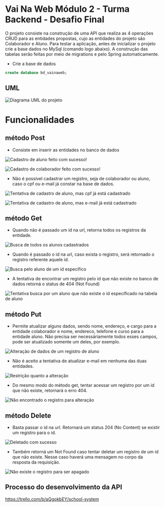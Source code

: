 
# Vai Na Web Módulo 2 - Turma Backend - Desafio Final 

O projeto consiste na construção de uma API que realiza as 4 operações CRUD para as entidades propostas, cujo as entidades do projeto são Colaborador e Aluno. Para testar a aplicação, antes de inicializar o projeto crie a base dados no MySql (comando logo abaixo). A construção das tabelas serão feitas por meio de migrations e pelo Spring automaticamente.

* Crie a base de dados
```sql
create database bd_vainaweb;
```
## UML
![Diagrama UML do projeto](https://github.com/Bruno-Pimenta/school-system/blob/main/assets/uml/Projeto%20Final%20-%20Diagrama%20de%20Classes.jpeg)

# Funcionalidades

## método Post

- Consiste em inserir as entidades no banco de dados

![Cadastro de aluno feito com sucesso!](https://github.com/Bruno-Pimenta/school-system/blob/main/assets/funcionalidades/Post-Aluno.png)

![Cadastro de colaborador feito com sucesso!](https://github.com/Bruno-Pimenta/school-system/blob/main/assets/funcionalidades/Post-Colaborador.png)

- Não é possível cadastrar um registro, seja de colaborador ou aluno, caso o cpf ou e-mail já constar na base de dados.

![Tentativa de cadastro de aluno, mas cpf já está cadastrado](https://github.com/Bruno-Pimenta/school-system/blob/main/assets/funcionalidades/Post-Aluno-CpfCadastrado.png)

![Tentativa de cadastro de aluno, mas e-mail já está cadastrado](https://github.com/Bruno-Pimenta/school-system/blob/main/assets/funcionalidades/Post-Aluno-emailCadastrado.png)

## método Get

- Quando não é passado um id na url, retorna todos os registros da entidade.

![Busca de todos os alunos cadastrados](https://github.com/Bruno-Pimenta/school-system/blob/main/assets/funcionalidades/Get-todosAlunos.png)

- Quando é passado o id na url, caso exista o registro, será retornado o registro referente aquele id.

![Busca pelo aluno de um id específico](https://github.com/Bruno-Pimenta/school-system/blob/main/assets/funcionalidades/Get-Aluno-id.png)

- A tentativa de encontrar um registro pelo id que não existe no banco de dados retorná o status de 404 (Not Found)

![Tentativa busca por um aluno que não existe o id específicado na tabela de aluno](https://github.com/Bruno-Pimenta/school-system/blob/main/assets/funcionalidades/Get-Colaborador-n%C3%A3oEncontrado.png)

## método Put
- Permite atualizar alguns dados, sendo nome, endereço, e cargo para a entidade colaborador e nome, endereco, telefone e curso para a entidade aluno. Não precisa ser necessáriamente todos esses campos, pode ser atualizado somente um deles, por exemplo.

![Alteração de dados de um registro de aluno](https://github.com/Bruno-Pimenta/school-system/blob/main/assets/funcionalidades/Put-Aluno.png)

 - Não é aceito a tentativa de atualizar e-mail em nenhuma das duas entidades.

![Restrição quanto a alteração](https://github.com/Bruno-Pimenta/school-system/blob/main/assets/funcionalidades/Put-Aluno-E-mailCadastrado.png)

 - Do mesmo modo do método get, tentar acessar um registro por um id que não existe, retornará o erro 404.

![Não encontrado o registro para alteração](https://github.com/Bruno-Pimenta/school-system/blob/main/assets/funcionalidades/Put-Aluno-n%C3%A3o-encontrado.png)

## método Delete
 - Basta passar o id na url. Retornará um status 204 (No Content) se existir um registro para o id.

![Deletado com sucesso](https://github.com/Bruno-Pimenta/school-system/blob/main/assets/funcionalidades/Delete-Colaborador-Ok.png)

 - Também retorná um Not Found caso tentar deletar um registro de um id que não existe. Nesse caso haverá uma mensagem no corpo da resposta da requisição.

![Não existe o registro para ser apagado](https://github.com/Bruno-Pimenta/school-system/blob/main/assets/funcionalidades/DeleteColaborador-N%C3%A3oEnconstrado.png) 


## Processo do desenvolvimento da API

https://trello.com/b/aQgokbEY/school-system





